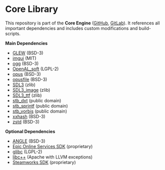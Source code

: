 # Core Library

This repository is part of the **Core Engine** ([GitHub](https://github.com/MausGames/core-engine), [GitLab](https://gitlab.com/MausGames/core-engine)). It references all important dependencies and includes custom modifications and build-scripts.

**Main Dependencies**
- [GLEW](https://github.com/nigels-com/glew) (BSD-3)
- [imgui](https://github.com/ocornut/imgui) (MIT)
- [ogg](https://github.com/xiph/ogg) (BSD-3)
- [OpenAL_soft](https://github.com/kcat/openal-soft) (LGPL-2)
- [opus](https://github.com/xiph/opus) (BSD-3)
- [opusfile](https://github.com/xiph/opusfile) (BSD-3)
- [SDL3](https://github.com/libsdl-org/SDL) (zlib)
- [SDL3_image](https://github.com/libsdl-org/SDL_image) (zlib)
- [SDL3_ttf](https://github.com/libsdl-org/SDL_ttf) (zlib)
- [stb_dxt](https://github.com/nothings/stb) (public domain)
- [stb_sprintf](https://github.com/nothings/stb) (public domain)
- [stb_vorbis](https://github.com/nothings/stb) (public domain)
- [xxhash](https://github.com/Cyan4973/xxHash) (BSD-3)
- [zstd](https://github.com/facebook/zstd) (BSD-3)

**Optional Dependencies**
- [ANGLE](https://chromium.googlesource.com/angle/angle) (BSD-3)
- [Epic Online Services SDK](https://dev.epicgames.com/sdk) (proprietary)
- [glibc](https://sourceware.org/git/glibc.git) (LGPL-2)
- [libc++](https://github.com/llvm/llvm-project) (Apache with LLVM exceptions)
- [Steamworks SDK](https://partner.steamgames.com/doc/sdk) (proprietary)